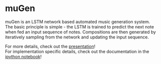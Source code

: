 # muGen
muGen is an LSTM network based automated music generation system.
The basic principle is simple - the LSTM is trained to predict the next note when fed an input sequence of notes.
Compositions are then generated by iteratively sampling from the network and updating the input sequence.

For more details, check out the [presentation](https://github.com/nivedr/muGen/edit/master/presentation.pdf)! </br>
For implementation specific details, check out the documentation in the [ipython notebook](https://github.com/nivedr/muGen/edit/master/main.ipynb)!
